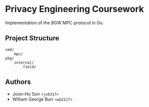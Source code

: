 # Privacy Engineering Coursework
Implementation of the BGW MPC protocol in Go.

## Project Structure

```
cmd/
    mpc/
pkg/
    internal/
        field/
```

## Authors
* Joon-Ho Son `<js6317>`
* William George Burr `<wb2117>`